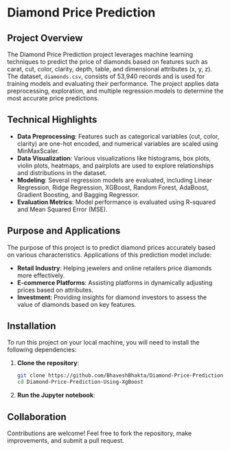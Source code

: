 # Diamond Price Prediction

## Project Overview

The Diamond Price Prediction project leverages machine learning techniques to predict the price of diamonds based on features such as carat, cut, color, clarity, depth, table, and dimensional attributes (x, y, z). The dataset, `diamonds.csv`, consists of 53,940 records and is used for training models and evaluating their performance. The project applies data preprocessing, exploration, and multiple regression models to determine the most accurate price predictions.

## Technical Highlights

- **Data Preprocessing**: Features such as categorical variables (cut, color, clarity) are one-hot encoded, and numerical variables are scaled using MinMaxScaler.
- **Data Visualization**: Various visualizations like histograms, box plots, violin plots, heatmaps, and pairplots are used to explore relationships and distributions in the dataset.
- **Modeling**: Several regression models are evaluated, including Linear Regression, Ridge Regression, XGBoost, Random Forest, AdaBoost, Gradient Boosting, and Bagging Regressor.
- **Evaluation Metrics**: Model performance is evaluated using R-squared and Mean Squared Error (MSE).

## Purpose and Applications

The purpose of this project is to predict diamond prices accurately based on various characteristics. Applications of this prediction model include:

- **Retail Industry**: Helping jewelers and online retailers price diamonds more effectively.
- **E-commerce Platforms**: Assisting platforms in dynamically adjusting prices based on attributes.
- **Investment**: Providing insights for diamond investors to assess the value of diamonds based on key features.

## Installation

To run this project on your local machine, you will need to install the following dependencies:

1. **Clone the repository**:
    ```bash
    git clone https://github.com/BhaveshBhakta/Diamond-Price-Prediction-Using-XgBoost.git
    cd Diamond-Price-Prediction-Using-XgBoost
    ```
2. **Run the Jupyter notebook**:


## Collaboration

Contributions are welcome! Feel free to fork the repository, make improvements, and submit a pull request.
